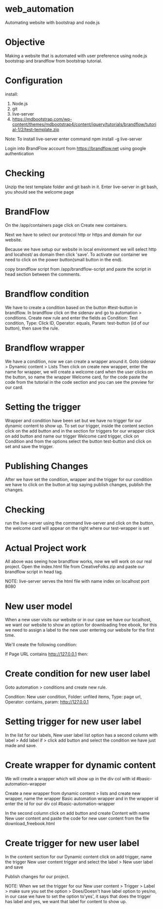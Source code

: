 # web_automation
Automating website with bootstrap and node.js

# Objective
Making a website that is automated with user preference using node.js bootstrap and brandflow
from bootstrap tutorial.

# Configuration
install: 
1. Node.js
2. git
3. live-server
4. https://mdbootstrap.com/wp-content/themes/mdbootstrap4/content/jquery/tutorials/brandflow/tutorial-1/2/test-template.zip

Note: To install live-server enter command
npm install -g live-server

Login into BrandFlow account from https://brandflow.net using google authentication

# Checking
Unzip the test template folder and git bash in it. Enter live-server in git bash, you should see 
the welcome page

# BrandFlow
On the /app/containers page click on Create new containers.

Next we have to select our protocol http or https and domain for our website.

Because we have setup our website in local environment we will select http and locahost/ as domain
then click 'save'. To activate our container we need to click on the power button(small button in 
the end).

copy brandflow script from /app/brandflow-script and paste the script in head section between the 
comments.

# Brandflow condition
We have to create a condition based on the button #test-button in brandflow.
In brandflow click on the sidenav and go to automation > conditions. Create new rule and enter the
fields as Condition: Test condition, Type: Click ID, Operator: equals, Param: test-button (id of 
our button), then save the rule.

# Brandflow wrapper
We have a condition, now we can create a wrapper around it. Goto sidenav > Dynamic content > Lists
Then click on create new wrapper, enter the name for wrapper, we will create a welcome card when 
the user clicks on the button, so name the wrapper Welcome card, for the code paste the code from 
the tutorial in the code section and you can see the preview for our card.

# Setting the trigger
Wrapper and condition have been set but we have no trigger for our dynamic content to show up.
To set our trigger, inside the content section click on the add button and in the section for 
triggers for our wrapper click on add button and name our trigger Welcome card trigger, click
on Condition and from the options select the button test-button and click on set and save the 
trigger.

# Publishing Changes
After we have set the condition, wrapper and the trigger for our condition we have to click on 
the button at top saying publish changes, publish the changes.

# Checking
run the live-server using the command live-server and click on the button, the welcome card will
appear on the right where our test-wrapper is set

# Actual Project work
All above was seeing how brandflow works, now we will work on our real project. Open the 
index.html file from CreativeFolks.zip and paste our brandflow script in head tag.

NOTE: live-server serves the html file with name index on localhost port 8080

# New user model
When a new user visits our website or in our case we have our localhost, we want our website to 
show an option for downloading free ebook, for this we need to assign a label to the new user 
entering our website for the first time.

We'll create the following condition:

If Page URL contains http://127.0.0.1 then:

# Create condition for new user label
Goto automation > conditions and create new rule.

Condition: New user condition, Folder: unfiled items, Type: page url, Operator: contains, param: 
http://127.0.0.1

# Setting trigger for new user label
In the list for our labels, New user label list option has a second column with label > Add label 
if > click add button and select the condition we have just made and save.

# Create wrapper for dynamic content
We will create a wrapper which will show up in the div col with id #basic-automation-wrapper

Create a new wrapper from dynamic content > lists and create new wrapper, name the wrapper Basic 
automation wrapper and in the wrapper id enter the id for our div col #basic-automation-wrapper

In the second column click on add button and create Content with name New user content and paste 
the code for new user content from the file download_freebook.html

# Create trigger for new user label
In the content section for our Dynamic content click on add trigger, name the trigger New user 
content trigger and select the label > New user label and save

Publish changes for our project.

NOTE: When we set the trigger for our New user content > Trigger > Label > make sure you set the 
option > Does/Doesn't have label option to yes/no, in our case we have to set the option 
to'yes', it says that does the trigger has label and yes, we want that label for content to show 
up.